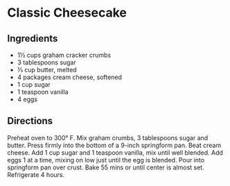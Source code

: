 # Classic Cheesecake

## Ingredients

- 1½ cups graham cracker crumbs
- 3 tablespoons sugar
- ⅓ cup butter, melted
- 4 packages cream cheese, softened
- 1 cup sugar
- 1 teaspoon vanilla
- 4 eggs

## Directions

Preheat oven to 300° F. Mix graham crumbs, 3 tablespoons sugar and butter.
Press firmly into the bottom of a 9-inch springform pan. Beat cream cheese.
Add 1 cup sugar and 1 teaspoon vanilla, mix until well blended. Add eggs 1 at
a time, mixing on low just until the egg is blended. Pour into springform pan
over crust. Bake 55 mins or until center is almost set. Refrigerate 4 hours.
